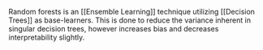 Random forests is an [[Ensemble Learning]] technique utilizing [[Decision Trees]] as base-learners. This is done to reduce the variance inherent in singular decision trees, however increases bias and decreases interpretability slightly. 